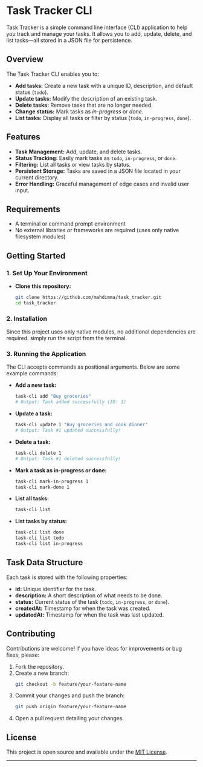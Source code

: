 # Task Tracker CLI

Task Tracker is a simple command line interface (CLI) application to help you track and manage your tasks. It allows you to add, update, delete, and list tasks—all stored in a JSON file for persistence.

## Overview

The Task Tracker CLI enables you to:
- **Add tasks:** Create a new task with a unique ID, description, and default status (`todo`).
- **Update tasks:** Modify the description of an existing task.
- **Delete tasks:** Remove tasks that are no longer needed.
- **Change status:** Mark tasks as _in-progress_ or _done_.
- **List tasks:** Display all tasks or filter by status (`todo`, `in-progress`, `done`).


## Features

- **Task Management:** Add, update, and delete tasks.
- **Status Tracking:** Easily mark tasks as `todo`, `in-progress`, or `done`.
- **Filtering:** List all tasks or view tasks by status.
- **Persistent Storage:** Tasks are saved in a JSON file located in your current directory.
- **Error Handling:** Graceful management of edge cases and invalid user input.

## Requirements

- A terminal or command prompt environment
- No external libraries or frameworks are required (uses only native filesystem modules)

## Getting Started

### 1. Set Up Your Environment

- **Clone this repository:**  
  ```sh
  git clone https://github.com/mahdimma/task_tracker.git
  cd task_tracker
  ```

### 2. Installation

Since this project uses only native modules, no additional dependencies are required. simply run the script from the terminal.

### 3. Running the Application

The CLI accepts commands as positional arguments. Below are some example commands:

- **Add a new task:**
  ```sh
  task-cli add "Buy groceries"
  # Output: Task added successfully (ID: 1)
  ```

- **Update a task:**
  ```sh
  task-cli update 1 "Buy groceries and cook dinner"
  # Output: Task #1 updated successfully!
  ```

- **Delete a task:**
  ```sh
  task-cli delete 1
  # Output: Task #1 deleted successfully!
  ```

- **Mark a task as in-progress or done:**
  ```sh
  task-cli mark-in-progress 1
  task-cli mark-done 1
  ```

- **List all tasks:**
  ```sh
  task-cli list
  ```

- **List tasks by status:**
  ```sh
  task-cli list done
  task-cli list todo
  task-cli list in-progress
  ```

## Task Data Structure

Each task is stored with the following properties:
- **id:** Unique identifier for the task.
- **description:** A short description of what needs to be done.
- **status:** Current status of the task (`todo`, `in-progress`, or `done`).
- **createdAt:** Timestamp for when the task was created.
- **updatedAt:** Timestamp for when the task was last updated.

## Contributing

Contributions are welcome! If you have ideas for improvements or bug fixes, please:
1. Fork the repository.
2. Create a new branch:  
   ```sh
   git checkout -b feature/your-feature-name
   ```
3. Commit your changes and push the branch:  
   ```sh
   git push origin feature/your-feature-name
   ```
4. Open a pull request detailing your changes.

## License

This project is open source and available under the [MIT License](LICENSE).

---

